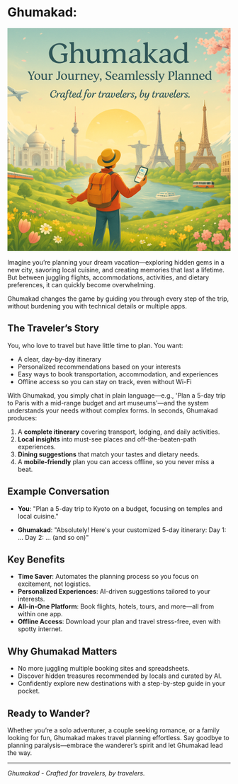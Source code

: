 # Ghumakad: 

![Ghumakad app interface preview](./images/ghumakadapp.jpeg)

Imagine you’re planning your dream vacation—exploring hidden gems in a new city, savoring local cuisine, and creating memories that last a lifetime. But between juggling flights, accommodations, activities, and dietary preferences, it can quickly become overwhelming. 

Ghumakad changes the game by guiding you through every step of the trip, without burdening you with technical details or multiple apps.

## The Traveler’s Story
 
You, who love to travel but have little time to plan. You want:

- A clear, day-by-day itinerary
- Personalized recommendations based on your interests
- Easy ways to book transportation, accommodation, and experiences
- Offline access so you can stay on track, even without Wi-Fi

With Ghumakad, you simply chat in plain language—e.g., 'Plan a 5-day trip to Paris with a mid-range budget and art museums'—and the system understands your needs without complex forms. In seconds, Ghumakad produces:

1. A **complete itinerary** covering transport, lodging, and daily activities.
2. **Local insights** into must-see places and off-the-beaten-path experiences.
3. **Dining suggestions** that match your tastes and dietary needs.
4. A **mobile-friendly** plan you can access offline, so you never miss a beat.

## Example Conversation

- **You**: "Plan a 5-day trip to Kyoto on a budget, focusing on temples and local cuisine."

- **Ghumakad**: "Absolutely! Here's your customized 5-day itinerary: Day 1: ... Day 2: ... (and so on)"

## Key Benefits

- **Time Saver**: Automates the planning process so you focus on excitement, not logistics.
- **Personalized Experiences**: AI-driven suggestions tailored to your interests.
- **All-in-One Platform**: Book flights, hotels, tours, and more—all from within one app.
- **Offline Access**: Download your plan and travel stress-free, even with spotty internet.

## Why Ghumakad Matters

- No more juggling multiple booking sites and spreadsheets.
- Discover hidden treasures recommended by locals and curated by AI.
- Confidently explore new destinations with a step-by-step guide in your pocket.

## Ready to Wander?

Whether you’re a solo adventurer, a couple seeking romance, or a family looking for fun, Ghumakad makes travel planning effortless. Say goodbye to planning paralysis—embrace the wanderer’s spirit and let Ghumakad lead the way.

---
*Ghumakad - Crafted for travelers, by travelers.*
